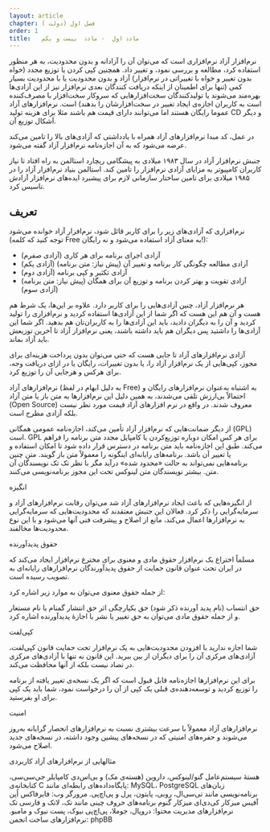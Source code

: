 ```yaml
---
layout: article
chapter: فصل اول (دولت )
order: 1
title:   مادۀ اول  - مادۀ  بيست و يکم
---
```


نرم‌افزار آزاد نرم‌افزاری است که می‌توان آن را آزادانه و بدون محدودیت، به هر منظور استفاده کرد، مطالعه و بررسی نمود، و تغییر داد. همچنین کپی کردن یا توزیع مجدد (خواه بدون تغییر و خواه با تغییراتی در نرم‌افزار) آزاد و بدون محدودیت یا با محدودیت بسیار کمی (تنها برای اطمینان از اینکه دریافت کنندگان بعدی نرم‌افزار نیز از این آزادی‌ها بهره‌مند می‌شوند یا تولیدکنندگان سخت‌افزارهایی که سروکار سخت‌افزار با مصرف‌کننده‌ است به کاربران اجازه‌ی ایجاد تغییر در سخت‌افزارشان را بدهند) است. نرم‌افزارهای آزاد عموما رایگان هستند اما می‌توانند دارای قیمت هم باشند مثلا برای هزینه تولید CD و دیگر اَشکال توزیع آن.

در عمل، کد مبدا نرم‌افزارهای آزاد همراه با یادداشتی که آزادی‌های بالا را تامین می‌کند عرضه می‌شود که به آن اجازه‌نامه نرم‌افزار آزاد گفته می‌شود.

جنبش نرم‌افزار آزاد در سال ۱۹۸۳ میلادی به پیشگامی ریچارد استالمن به راه افتاد تا نیاز کاربران کامپیوتر به مزایای آزادی نرم‌افزار را تامین کند. استالمن بنیاد نرم‌افزار آزاد را در ۱۹۸۵ میلادی برای تامین ساختار سازمانی لازم برای پیشبرد ایده‌های نرم‌افزار آزادش تاسیس کرد.

## تعریف

نرم‌افزاری که آزادی‌های زیر را برای کاربر قائل شود، نرم‌افزار آزاد خوانده می‌شود (توجه کنید که کلمه Free به معنای آزاد استفاده می‌شود و نه رایگان!):

- آزادی اجرای برنامه برای هر کاری (آزادی صفرم)
- آزادی مطالعه چگونگی کار برنامه و تغییر آن (پیش نیاز: متن برنامه) (آزادی یکم)
- آزادی تکثیر و کپی برنامه (آزادی دوم)
- آزادی تقویت و بهتر کردن برنامه و توزیع آن برای همگان (پیش نیاز: متن برنامه) (آزادی سوم)

هر نرم‌افزار آزاد، چنین آزادی‌هایی را برای کاربر دارد. علاوه بر این‌ها، یک شرط هم هست و آن هم این هست که اگر شما از این آزادی‌ها استفاده کردید و نرم‌افزاری را تولید کردید و آن را به دیگران دادید، باید این آزادی‌ها را به کاربران‌تان هم بدهید. اگر شما این آزادی‌ها را داشتید پس دیگران هم باید داشته باشند، یعنی نرم‌افزار آزاد تا آخرین توزیعش باید آزاد بماند.

آزادی نرم‌افزارهای آزاد تا جایی هست که حتی می‌توان بدون پرداخت هزینه‌ای برای مجوز، کپی‌هایی از یک نرم‌افزار آزاد را، یا بدون تغییرات، رایگان یا در ازای دریافت وجه، برای هرکس و هرجایی آن را توزیع کرد.

نرم‌افزارهای آزاد (به دلیل ابهام در لفظ Free) به اشتباه به‌عنوان نرم‌افزارهای رایگان و احتمالاً بی‌ارزش تلقی می‌شدند، به همین دلیل این نرم‌افزارها به متن باز یا متن آزاد (Open Source) معروف شدند. در واقع در نرم افزارهای آزاد قیمت مورد نظر نیست بلکه آزادی مطرح است.

از دیگر ضمانت‌هایی که نرم‌افزار آزاد تأمین می‌کند، اجازه‌نامه عمومی همگانی (GPL) است. GPL برای هر کس امکان دوباره توزیع‌کردن یا کامپایل مجدد متن برنامه را فراهم می‌کند. طبق این اجازه‌نامه باید متن برنامه در دسترس قرار داده شود تا امکان استفاده و یا تغییر آن باشد. برنامه‌های رایانه‌ای اینگونه را معمولاً متن باز گویند. متن چنین برنامه‌هایی نمی‌تواند به حالت «محدود شده» درآید مگر با نظر تک تک نویسندگان آن متن. بیشتر نویسندگان متن لینوکس تحت این مجوز برنامه‌نویسی می‌کنند.

انگیزه

از انگیزه‌هایی که باعث ایجاد نرم‌افزارهای آزاد شد می‌توان رقابت نرم‌افزارهای آزاد و سرمایه‌گرایی را ذکر کرد. فعالان این جنبش معتقدند که محدودیت‌هایی که سرمایه‌گرایی به نرم‌افزارها اعمال می‌کند، مانع از اصلاح و پیشرفت فنی آنها می‌شود و با این نوع محدودیت‌ها مخالفند.

حقوق پدیدآورنده

مسلماً اختراع یک نرم‌افزار حقوق مادی و معنوی برای مخترع نرم‌افزار ایجاد می‌کند که در ایران تحت عنوان قانون حمایت از حقوق پدیدآورندگان نرم‌افزارهای رایانه‌ای به تصویب رسیده است.

از جمله حقوق معنوی می‌توان به موارد زیر اشاره کرد:

حق انتساب (نام پدید آورنده ذکر شود)
حق یکپارچگی اثر
حق انتشار گمنام یا نام مستعار
و از جمله حقوق مادی می‌توان به حق تغییر یا نشر با اجازهٔ پدیدآورنده اشاره کرد.

کپی‌لفت

شما اجازه ندارید با افزودن محدودیت‌هایی به یک نرم‌افزار تحت حمایت قانون کپی‌لفت، آزادی‌های مرکزی آن را برای دیگران از بین ببرید. این قانون نه تنها با آزادی‌های مرکزی در تضاد نیست بلکه از آنها محافظت می‌کند.

برای این نرم‌افزارها اجازه‌نامه قابل قبول است که اگر یک نسخه‌ی تغییر یافته از برنامه را توزیع کردید و توسعه‌دهنده‌ی قبلی یک کپی از آن را درخواست نمود، شما باید یک کپی برای او بفرستید.

امنیت

نرم‌افزارهای آزاد معمولاً با سرعت بیشتری نسبت به نرم‌افزارهای انحصار گرایانه به‌روز می‌شوند و حفره‌های امنیتی که در نسخه‌های پیشین وجود داشته، در نسخه‌های جدید اصلاح می‌شود.

مثالهایی از نرم‌افزارهای آزاد کاربردی

هستهٔ سیستم‌عامل گنو/لینوکس، داروین (هسته‌ی مک) و بی‌اس‌دی
کامپایلر جی‌سی‌سی، کتابخانه‌ی C
پایگاه‌داده‌های رابطه‌ای مانند: MySQL، PostgreSQL
زبان‌های برنامه‌نویسی مانند تی‌سی‌ال، روبی، پایتون، پرل و پی‌اچ‌پی.
مرورگر وب: فایرفاکس
اُپن آفیس
میزکار کی‌دی‌ای
میزکار گنوم
برنامه‌های حروف چینی مانند تک، لاتک و فارسی تک
نرم‌افزارهای مدیریت محتوا: دروپال، جوملا، پی‌اچ‌پی نیوک، پست نیوک و مامبو.
نرم‌افزارهای ساخت انجمن: phpBB
